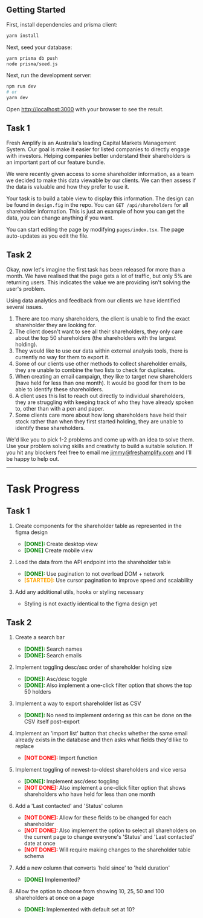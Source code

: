 ## Getting Started

First, install dependencies and prisma client:

```bash
yarn install
```

Next, seed your database:

```bash
yarn prisma db push
node prisma/seed.js
```

Next, run the development server:

```bash
npm run dev
# or
yarn dev
```

Open [http://localhost:3000](http://localhost:3000) with your browser to see the result.

## Task 1

Fresh Amplify is an Australia's leading Capital Markets Management System. Our goal is make it easier for listed companies to directly engage with investors. Helping companies better understand their shareholders is an important part of our feature bundle.

We were recently given access to some shareholder information, as a team we decided to make this data viewable by our clients. We can then assess if the data is valuable and how they prefer to use it.

Your task is to build a table view to display this information. The design can be found in `design.fig` in the repo. You can `GET /api/shareholders` for all shareholder information. This is just an example of how you can get the data, you can change anything if you want.

You can start editing the page by modifying `pages/index.tsx`. The page auto-updates as you edit the file.

## Task 2

Okay, now let's imagine the first task has been released for more than a month.
We have realised that the page gets a lot of traffic, but only 5% are returning users. This indicates the value we are providing isn't solving the user's problem.

Using data analytics and feedback from our clients we have identified several issues.

1. There are too many shareholders, the client is unable to find the exact shareholder they are looking for.
2. The client doesn't want to see all their shareholders, they only care about the top 50 shareholders (the shareholders with the largest holding).
3. They would like to use our data within external analysis tools, there is currently no way for them to export it.
4. Some of our clients use other methods to collect shareholder emails, they are unable to combine the two lists to check for duplicates.
5. When creating an email campaign, they like to target new shareholders (have held for less than one month). It would be good for them to be able to identify these shareholders.
6. A client uses this list to reach out directly to individual shareholders, they are struggling with keeping track of who they have already spoken to, other than with a pen and paper.
7. Some clients care more about how long shareholders have held their stock rather than when they first started holding, they are unable to identify these shareholders.

We'd like you to pick 1-2 problems and come up with an idea to solve them. Use your problem solving skills and creativity to build a suitable solution. If you hit any blockers feel free to email me jimmy@freshamplify.com and I'll be happy to help out.

---

# Task Progress

## Task 1

1. Create components for the shareholder table as represented in the figma design

   - <span style="color:green; font-weight:bold">[DONE]: </span> Create desktop view
   - <span style="color:green; font-weight:bold">[DONE]</span> Create mobile view

2. Load the data from the API endpoint into the shareholder table

   - <span style="color:green; font-weight:bold">[DONE]: </span> Use pagination to not overload DOM + network
   - <span style="color:orange; font-weight:bold">[STARTED]: </span> Use cursor pagination to improve speed and scalability

3. Add any additional utils, hooks or styling necessary
   - Styling is not exactly identical to the figma design yet

## Task 2

1. Create a search bar

   - <span style="color:green; font-weight:bold">[DONE]: </span> Search names
   - <span style="color:green; font-weight:bold">[DONE]: </span> Search emails

2. Implement toggling desc/asc order of shareholder holding size

   - <span style="color:green; font-weight:bold">[DONE]: </span> Asc/desc toggle
   - <span style="color:green; font-weight:bold">[DONE]: </span> Also implement a one-click filter option that shows the top 50 holders

3. Implement a way to export shareholder list as CSV

   - <span style="color:green; font-weight:bold">[DONE]: </span> No need to implement ordering as this can be done on the CSV itself post-export

4. Implement an 'import list' button that checks whether the same email already exists in the database and then asks what fields they'd like to replace

   - <span style="color:red; font-weight:bold">[NOT DONE]: </span> Import function

5. Implement toggling of newest-to-oldest shareholders and vice versa

   - <span style="color:green; font-weight:bold">[DONE]: </span> Implement asc/desc toggling
   - <span style="color:red; font-weight:bold">[NOT DONE]: </span> Also implement a one-click filter option that shows shareholders who have held for less than one month

6. Add a 'Last contacted' and 'Status' column

   - <span style="color:red; font-weight:bold">[NOT DONE]: </span> Allow for these fields to be changed for each shareholder
   - <span style="color:red; font-weight:bold">[NOT DONE]: </span> Also implement the option to select all shareholders on the current page to change everyone's 'Status' and 'Last contacted' date at once
   - <span style="color:red; font-weight:bold">[NOT DONE]: </span> Will require making changes to the shareholder table schema

7. Add a new column that converts 'held since' to 'held duration'

   - <span style="color:green; font-weight:bold">[DONE]</span> Implemented?

8. Allow the option to choose from showing 10, 25, 50 and 100 shareholders at once on a page
   - <span style="color:green; font-weight:bold">[DONE]: </span> Implemented with default set at 10?
